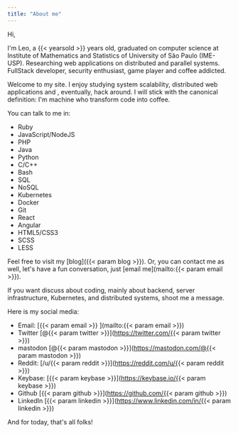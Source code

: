 ```yaml
---
title: "About me"
---
```

Hi,

I'm Leo, a {{< yearsold >}} years old, graduated on computer science at Institute of Mathematics and Statistics of University of São Paulo (IME-USP). Researching web applications on distributed and parallel systems. FullStack developer, security enthusiast, game player and coffee addicted.

Welcome to my site. I enjoy studying system scalability, distributed web applications and , eventually, hack around. I will stick with the canonical definition: I'm machine who transform code into coffee.

You can talk to me in:

- Ruby
- JavaScript/NodeJS
- PHP
- Java
- Python
- C/C++
- Bash
- SQL
- NoSQL
- Kubernetes
- Docker
- Git
- React
- Angular
- HTML5/CSS3
- SCSS
- LESS

Feel free to visit my [blog]({{< param blog >}}). Or, you can contact me as well, let's have a fun conversation, just [email me](mailto:{{< param email >}}).

If you want discuss about coding, mainly about backend, server infrastructure, Kubernetes, and distributed systems, shoot me a message.

Here is my social media:

- Email: [{{< param email >}} ](mailto:{{< param email >}})
- Twitter [@{{< param twitter >}}](<https://twitter.com/{{>< param twitter >}})
- mastodon [@{{< param mastodon >}}](<https://mastodon.com/@{{>< param mastodon >}})
- Reddit: [/u/{{< param reddit >}}](<https://reddit.com/u/{{>< param reddit >}})
- Keybase: [{{< param keybase >}}](<https://keybase.io/{{>< param keybase >}})
- Github [{{< param github >}}](<https://github.com/{{>< param github >}})
- LinkedIn [{{< param linkedin >}}](<https://www.linkedin.com/in/{{>< param linkedin >}})

And for today, that's all folks!
